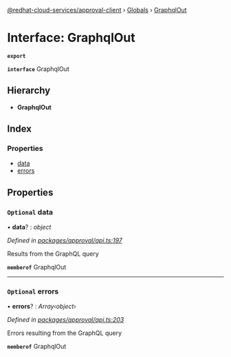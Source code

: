[@redhat-cloud-services/approval-client](../README.md) › [Globals](../globals.md) › [GraphqlOut](graphqlout.md)

# Interface: GraphqlOut

**`export`** 

**`interface`** GraphqlOut

## Hierarchy

* **GraphqlOut**

## Index

### Properties

* [data](graphqlout.md#optional-data)
* [errors](graphqlout.md#optional-errors)

## Properties

### `Optional` data

• **data**? : *object*

*Defined in [packages/approval/api.ts:197](https://github.com/RedHatInsights/javascript-clients/blob/master/packages/approval/api.ts#L197)*

Results from the GraphQL query

**`memberof`** GraphqlOut

___

### `Optional` errors

• **errors**? : *Array‹object›*

*Defined in [packages/approval/api.ts:203](https://github.com/RedHatInsights/javascript-clients/blob/master/packages/approval/api.ts#L203)*

Errors resulting from the GraphQL query

**`memberof`** GraphqlOut
